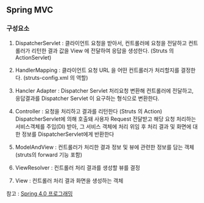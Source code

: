 ## Spring MVC

### 구성요소

1. DispatcherServlet : 클라이언트 요청을 받아서, 컨트롤러에 요청을 전달하고 컨트롤러가 리턴한 결과 값을  View 에 전달하여 응답을 생성한다. (Struts 의 ActionServlet)
2. HandlerMapping : 클라이언트 요청 URL 을 어떤 컨트롤러가 처리할지를 결정한다. (struts-config.xml 의 역할)
3. Hancler Adapter : Dispatcher Servlet 처리요청 변환해 컨트롤러에 전달하고, 응답결과를  Dispatcher Servlet 이 요구하는 형식으로 변환한다.
4. Controller : 요청을 처리하고 결과를 리턴한다 (Struts 의 Action)
                DispatcherServlet에 의해 호출돼 사용자 Request 전달받고 해당 요청 처리하는 서비스객체를 주입(DI) 받아, 그 서비스 객체에 
                처리 위임 후 처리 결과 및 화면에 대한 정보를 DispatcherServlet에게 반환한다

5. ModelAndView : 컨트롤러가 처리한 결과 정보 및 뷰에 관련한 정보를 담는 객체 (struts의 forward 기능 포함)
6. ViewResolver : 컨트롤러 처리 결과를 생성할 뷰를 결정
7. View : 컨트롤러 처리 결과 화면을 생성하는 객체


참고 : [Spring 4.0 프로그래밍](http://www.aladin.co.kr/shop/wproduct.aspx?ISBN=8980782713)
